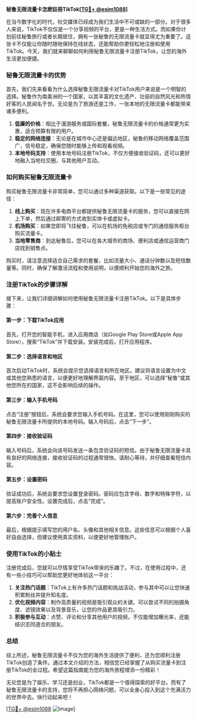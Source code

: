 **秘鲁无限流量卡怎麽註冊TikTok[[TG💪+ @esim1088](https://t.me/s/esim1088)]**

在当今数字化的时代，社交媒体已经成为我们生活中不可或缺的一部分。对于很多人来说，TikTok不仅仅是一个分享视频的平台，更是一种生活方式。而如果你计划前往秘鲁旅行或者长期居住，拥有一张秘鲁的无限流量卡就显得尤为重要了。这张卡不仅能让你随时随地保持在线状态，还能帮助你更轻松地注册和使用TikTok。今天，我们就来聊聊如何利用秘鲁无限流量卡注册TikTok，让您的海外生活更加便捷。

### 秘鲁无限流量卡的优势

首先，我们先来看看为什么选择秘鲁无限流量卡对TikTok用户来说是一个明智的选择。秘鲁作为南美洲的一个国家，以其丰富的文化遗产、壮丽的自然风光和热情好客的人民闻名于世。无论是为了旅游还是工作，一张本地的无限流量卡都能带来诸多便利。

1. **低廉的价格**：相比于漫游服务或国际套餐，秘鲁无限流量卡的价格通常更为实惠，适合预算有限的用户。
2. **稳定的网络连接**：无论是在城市中心还是偏远地区，秘鲁的移动网络覆盖范围广，信号稳定，确保您随时能够上传和观看视频。
3. **本地号码支持**：使用本地号码注册TikTok，不仅方便接收验证码，还可以更好地融入当地社交圈，与其他用户互动。

### 如何购买秘鲁无限流量卡

购买秘鲁无限流量卡非常简单，您可以通过多种渠道获取。以下是一些常见的途径：

1. **线上购买**：现在许多电商平台都提供秘鲁无限流量卡的服务，您可以直接在网上下单，然后通过邮寄的方式收到实体卡或虚拟卡。
2. **机场购买**：如果您即将飞往秘鲁，可以在机场的免税店或专门的通信服务柜台购买流量卡。
3. **当地零售商**：到达秘鲁后，您可以在各大城市的商场、便利店或通信运营商门店找到销售点。

购买时，请注意选择适合自己需求的套餐，比如流量大小、通话分钟数以及短信数量等。同时，确保了解激活流程和使用说明，以便顺利开始您的海外之旅。

### 注册TikTok的步骤详解

接下来，让我们详细讲解如何使用秘鲁无限流量卡注册TikTok。以下是具体步骤：

#### 第一步：下载TikTok应用

首先，打开您的智能手机，进入应用商店（如Google Play Store或Apple App Store），搜索“TikTok”并下载安装。安装完成后，打开应用程序。

#### 第二步：选择语言和地区

首次启动TikTok时，系统会提示您选择语言和所在地区。建议将语言设置为中文或其他您熟悉的语言，以便更好地理解界面内容。至于地区，可以选择“秘鲁”或其他您所在的国家，这不会影响后续的操作。

#### 第三步：输入手机号码

点击“注册”按钮后，系统会要求您输入手机号码。在这里，您可以使用刚刚购买的秘鲁无限流量卡所提供的本地号码。输入号码后，点击“下一步”。

#### 第四步：接收验证码

输入号码后，系统会向该号码发送一条包含验证码的短信。由于秘鲁无限流量卡具有良好的网络连接，接收验证码的过程通常很快。请耐心等待，并仔细查看短信内容。

#### 第五步：设置密码

验证成功后，系统会要求您设置登录密码。密码应包含字母、数字和特殊字符，以提高账户安全性。设置完成后，点击“完成”。

#### 第六步：完善个人信息

最后，根据提示填写您的用户名、头像和其他相关信息。这些信息可以根据个人喜好自由选择，但建议使用真实资料，以便更好地管理账户。

### 使用TikTok的小贴士

注册完成后，您就可以尽情享受TikTok带来的乐趣了。不过，在使用过程中，还有一些小技巧可以帮助您更好地体验这一平台：

1. **关注热门话题**：TikTok上有许多热门话题和挑战活动，参与其中可以让您快速积累粉丝并提升知名度。
2. **优化视频内容**：制作高质量的视频是吸引观众的关键。可以尝试不同的拍摄角度、滤镜效果以及背景音乐，让您的作品更具吸引力。
3. **积极参与互动**：点赞、评论和分享其他用户的视频，不仅能增加曝光率，还能结识志同道合的朋友。

### 总结

综上所述，秘鲁无限流量卡不仅为您的海外生活提供了便利，还为您顺利注册TikTok创造了条件。通过本文介绍的方法，相信您已经掌握了从购买流量卡到注册TikTok的全过程。希望这篇指南能为您的海外旅程增添一份精彩！

无论您是为了娱乐、学习还是创业，TikTok都是一个值得探索的好平台。而有了秘鲁无限流量卡的支持，您将不再担心网络问题，可以全身心投入到这个充满活力的世界中去。快行动起来吧！

[[TG💪+ @esim1088](https://t.me/s/esim1088) ![Image](https://i.postimg.cc/4NQfJmqS/Snipaste-2025-05-13-00-14-12.png)]